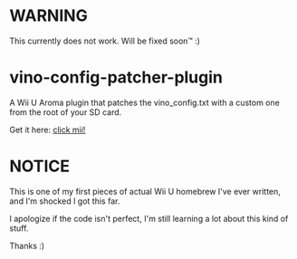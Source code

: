 # WARNING
This currently does not work. Will be fixed soon™️ :)

# vino-config-patcher-plugin
A Wii U Aroma plugin that patches the vino_config.txt with a custom one from the root of your SD card.

Get it here: <a href="https://cdn.ecliipse.app/vino-config-patcher.wps">click mii!</a>

# NOTICE
This is one of my first pieces of actual Wii U homebrew I've ever written, and I'm shocked I got this far.

I apologize if the code isn't perfect, I'm still learning a lot about this kind of stuff.

Thanks :)
